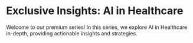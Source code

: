# Exclusive Insights: AI in Healthcare

Welcome to our premium series! In this series, we explore AI in Healthcare in-depth, providing actionable insights and strategies.
